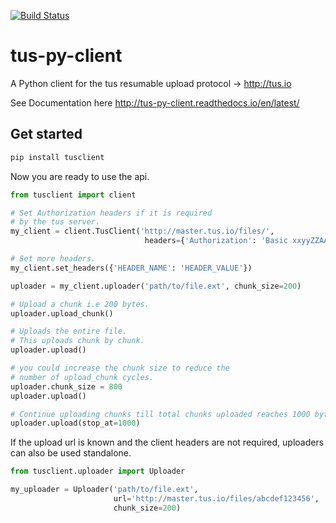 [![Build Status](https://travis-ci.org/ifedapoolarewaju/tus-py-client.svg?branch=master)](https://travis-ci.org/ifedapoolarewaju/tus-py-client)

# tus-py-client
A Python client for the tus resumable upload protocol ->  http://tus.io

See Documentation here http://tus-py-client.readthedocs.io/en/latest/

## Get started

```bash
pip install tusclient
```

Now you are ready to use the api.

``` python
from tusclient import client

# Set Authorization headers if it is required
# by the tus server.
my_client = client.TusClient('http://master.tus.io/files/',
                              headers={'Authorization': 'Basic xxyyZZAAbbCC='})

# Set more headers.
my_client.set_headers({'HEADER_NAME': 'HEADER_VALUE'})

uploader = my_client.uploader('path/to/file.ext', chunk_size=200)

# Upload a chunk i.e 200 bytes.
uploader.upload_chunk()

# Uploads the entire file.
# This uploads chunk by chunk.
uploader.upload()

# you could increase the chunk size to reduce the
# number of upload_chunk cycles.
uploader.chunk_size = 800
uploader.upload()

# Continue uploading chunks till total chunks uploaded reaches 1000 bytes.
uploader.upload(stop_at=1000)
```

If the upload url is known and the client headers are not required, uploaders can also be used standalone.

``` python
from tusclient.uploader import Uploader

my_uploader = Uploader('path/to/file.ext',
                       url='http://master.tus.io/files/abcdef123456',
                       chunk_size=200)
```